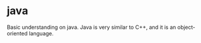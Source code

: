 # java
Basic understanding on java.
Java is very similar to C++, and it is an object-oriented language.
